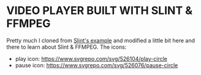 # VIDEO PLAYER BUILT WITH SLINT & FFMPEG
Pretty much I cloned from [Slint's example](https://github.com/slint-ui/slint/tree/master/examples/ffmpeg) and modified a little bit here and there to learn about Slint & FFMPEG.
The icons:
- play icon: https://www.svgrepo.com/svg/526104/play-circle
- pause icon: https://www.svgrepo.com/svg/526076/pause-circle
